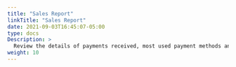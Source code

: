 ```yaml
---
title: "Sales Report"
linkTitle: "Sales Report"
date: 2021-09-03T16:45:07-05:00
type: docs
Description: >
  Review the details of payments received, most used payment methods and frequent clients.
weight: 10
---
```


